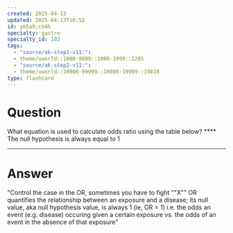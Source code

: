 ```yaml
---
created: 2025-04-13
updated: 2025-04-13T10:52
id: ym5a9;cV4h
specialty: gastro
specialty_id: 103
tags:
  - "source/ak-step1-v11:": 
  - theme/uworld::1000-9999::1000-1999::1205
  - "source/ak-step2-v11:": 
  - theme/uworld::10000-99999::19000-19999::19810
type: flashcard
---
```


# Question
What equation is used to calculate odds ratio using the table below?   ****    The null hypothesis is always equal to 1

---

# Answer
"Control the case in the OR, sometimes you have to fight ""X""   OR quantifies the relationship between an exposure and a disease; its null value, aka null hypothesis value, is always 1 (ie, OR = 1)  i.e. the odds an event (e.g. disease) occuring given a certain exposure vs. the odds of an event in the absence of that exposure"